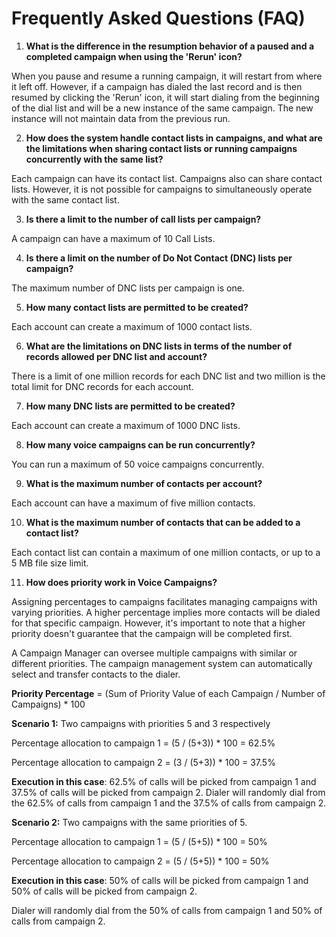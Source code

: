 # Frequently Asked Questions (FAQ)

1. **What is the difference in the resumption behavior of a paused and a completed campaign when using the 'Rerun' icon?**

When you pause and resume a running campaign, it will restart from where it left off. However, if a campaign has dialed the last record and is then resumed by clicking the 'Rerun' icon, it will start dialing from the beginning of the dial list and will be a new instance of the same campaign. The new instance will not maintain data from the previous run.

2. **How does the system handle contact lists in campaigns, and what are the limitations when sharing contact lists or running campaigns concurrently with the same list?**

Each campaign can have its contact list. Campaigns also can share contact lists. However, it is not possible for campaigns to simultaneously operate with the same contact list.

3. **Is there a limit to the number of call lists per campaign?**

A campaign can have a maximum of 10 Call Lists.

4. **Is there a limit on the number of Do Not Contact (DNC) lists per campaign?**

The maximum number of DNC lists per campaign is one.

5. **How many contact lists are permitted to be created?**

Each account can create a maximum of 1000 contact lists.

6. **What are the limitations on DNC lists in terms of the number of records allowed per DNC list and account?**

There is a limit of one million records for each DNC list and two million is the total limit for DNC records for each account.

7. **How many DNC lists are permitted to be created?**

Each account can create a maximum of 1000 DNC lists.

8. **How many voice campaigns can be run concurrently?**

You can run a maximum of 50 voice campaigns concurrently.

9. **What is the maximum number of contacts per account?**

Each account can have a maximum of five million contacts.

10. **What is the maximum number of contacts that can be added to a contact list?**

Each contact list can contain a maximum of one million contacts, or up to a 5 MB file size limit.

11. **How does priority work in Voice Campaigns?**

Assigning percentages to campaigns facilitates managing campaigns with varying priorities. A higher percentage implies more contacts will be dialed for that specific campaign. However, it's important to note that a higher priority doesn't guarantee that the campaign will be completed first.

A Campaign Manager can oversee multiple campaigns with similar or different priorities. The campaign management system can automatically select and transfer contacts to the dialer.

**Priority Percentage** = (Sum of Priority Value of each Campaign / Number of Campaigns) * 100

**Scenario 1:** Two campaigns with priorities 5 and 3 respectively

Percentage allocation to campaign 1 = (5 / (5+3)) * 100 = 62.5%

Percentage allocation to campaign 2 = (3 / (5+3)) * 100 = 37.5%

**Execution in this case**: 62.5% of calls will be picked from campaign 1 and 37.5% of calls will be picked from campaign 2.
Dialer will randomly dial from the 62.5% of calls from campaign 1 and the 37.5% of calls from campaign 2.

**Scenario 2:** Two campaigns with the same priorities of 5.

Percentage allocation to campaign 1 = (5 / (5+5)) * 100 = 50%

Percentage allocation to campaign 2 = (5 / (5+5)) * 100 = 50%

**Execution in this case**: 50% of calls will be picked from campaign 1 and 50% of calls will be picked from campaign 2.

Dialer will randomly dial from the 50% of calls from campaign 1 and 50% of calls from campaign 2.